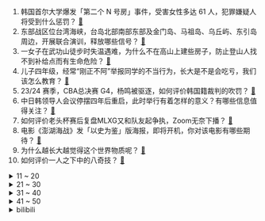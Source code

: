 1. 韩国首尔大学爆发「第二个 N 号房」事件，受害女性多达 61 人，犯罪嫌疑人将受到什么惩罚？ [:link:](https://www.zhihu.com/question/656892341)
2. 东部战区位台湾海峡，台岛北部南部东部及金门岛、马祖岛、乌丘屿、东引岛周边，开展联合演训，释放哪些信号？ [:link:](https://www.zhihu.com/question/656891760)
3. 一女子在武功山徒步时失温遇难，为什么不在高山上建些房子，防止登山人找不到补给点而有生命危险？ [:link:](https://www.zhihu.com/question/656793745)
4. 儿子四年级，经常“刚正不阿”举报同学的不当行为，长大是不是会吃亏，我们该怎么教育？ [:link:](https://www.zhihu.com/question/653097191)
5. 23/24 赛季，CBA总决赛 G4，杨鸣被驱逐，如何评价韩国籍裁判的吹罚？ [:link:](https://www.zhihu.com/question/656850141)
6. 中日韩领导人会议停摆四年后重启，此时举行有着怎样的意义？有哪些信息值得关注？ [:link:](https://www.zhihu.com/question/656920078)
7. 如何评价老头杯赛后复盘MLXG又和队友起争执，Zoom无奈下播？ [:link:](https://www.zhihu.com/question/656895879)
8. 电影《澎湖海战》发「以史为鉴」版海报，即将开机，你对该电影有哪些期待？ [:link:](https://www.zhihu.com/question/656716488)
9. 为什么越长大越觉得这个世界物质呢？ [:link:](https://www.zhihu.com/question/656410249)
10. 如何评价一人之下中的八奇技？ [:link:](https://www.zhihu.com/question/68196586)
<details>
<summary>11 ~ 20</summary>

11. 19 岁女孩最后的人生：相亲、订婚、投河自杀，是什么逼迫她走上绝路？ [:link:](https://www.zhihu.com/question/656816659)
12. 如何评价《宿命之环》的“投毒”行为? [:link:](https://www.zhihu.com/question/656566752)
13. 南京阿姨 10 元一杯「手冲咖啡」爆火，雀巢表示将会免费供货，雀巢此次的行为算不算蹭热度？ [:link:](https://www.zhihu.com/question/656603218)
14. 多地出现刮刮乐彩票售空的情况，客服称即开票需求旺盛，供应紧张导致，刮刮乐为何火爆？哪些信息值得关注？ [:link:](https://www.zhihu.com/question/656928061)
15. 如何评价小米2024年第一季度财报，利润达到单季历史最高，手机、汽车、Iot全线大涨？ [:link:](https://www.zhihu.com/question/656933215)
16. 哪吒张勇发布CEO征集令，回应网友评价「你那CEO还不如让我干」称干脆找个人干一天试试，如何看待此事？ [:link:](https://www.zhihu.com/question/656822797)
17. 2024年有哪些值得推荐的高性价比笔记本电脑？ [:link:](https://www.zhihu.com/question/654496177)
18. 伊朗最高领袖会见哈马斯领导人时表示「铲除以色列是可实现的」，释放了哪些信号？ [:link:](https://www.zhihu.com/question/656935057)
19. 训练战士的最后一关是让同期的战士自相残杀，这种设定有什么漏洞？ [:link:](https://www.zhihu.com/question/656815143)
20. 如何评价杨幂、龚俊主演的电视剧《狐妖小红娘·月红篇》？ [:link:](https://www.zhihu.com/question/656933682)
</details>
<details>
<summary>21 ~ 30</summary>

21. 云南一中学生被同学用菜刀砍伤后脑勺，抢救无效死亡，当地教体局回应正在处理中，涉事者将承担哪些法律责任？ [:link:](https://www.zhihu.com/question/656807833)
22. 跟大叔谈恋爱，是一种什么体验？ [:link:](https://www.zhihu.com/question/655153350)
23. 小米回应「上海退地」传闻称「保证金损失」等失实，是市政规划用地变化，政府有需求收储，哪些信息值得关注？ [:link:](https://www.zhihu.com/question/656849663)
24. 力量训练五指鞋是必需品吗？硬拉鞋和五指鞋哪个更适合室内综训？ [:link:](https://www.zhihu.com/question/656896193)
25. 如何评价库洛5月23日正式公测的新游《鸣潮》？ [:link:](https://www.zhihu.com/question/656932889)
26. 英伟达 Q1 财报大超预期，净利同比暴增近 630%，盘后涨破 1000 美元，哪些信息值得关注？ [:link:](https://www.zhihu.com/question/656893297)
27. 985 同济大学工科女生转行做厨师，是学历浪费还是多彩人生？如何看待她的选择？ [:link:](https://www.zhihu.com/question/656710676)
28. 低价促销常态化后，618 在逐渐失去特殊性吗？ [:link:](https://www.zhihu.com/question/656904604)
29. 有没有哪些书籍值得推荐？ [:link:](https://www.zhihu.com/question/656702580)
30. 你的爱情电影「三部曲」是什么？ [:link:](https://www.zhihu.com/question/656062432)
</details>
<details>
<summary>31 ~ 40</summary>

31. 新房子快速除甲醛的最好办法是什么？ [:link:](https://www.zhihu.com/question/598802958)
32. 如何看待《鸣潮》公测后许多玩家发出过去对《原神》的要求过于苛刻这一现象？ [:link:](https://www.zhihu.com/question/656935293)
33. 外交部决定对美国国会前议员加拉格尔采取反制措施，这意味着什么？哪些信息值得关注？ [:link:](https://www.zhihu.com/question/656708494)
34. 女人的哪些特质对于男人来说具有巨大的魅力？ [:link:](https://www.zhihu.com/question/653080356)
35. 人生如何在绝望中寻找希望之光？ [:link:](https://www.zhihu.com/question/656855646)
36. 可以看看你们相册里的第一张照片吗？ [:link:](https://www.zhihu.com/question/656785624)
37. 长期运动带给你的是什么？ [:link:](https://www.zhihu.com/question/352879316)
38. 如何看待「渴望优秀的人，其实是渴望被爱」这个观点？ [:link:](https://www.zhihu.com/question/656803674)
39. 70 亿人挤在同一个地方同时跳起来，地球会发生什么变化？ [:link:](https://www.zhihu.com/question/655343414)
40. 李世民为什么对杨坚的评价那么低？ [:link:](https://www.zhihu.com/question/656580508)
</details>
<details>
<summary>41 ~ 50</summary>

41. 如何客观评价唐宣宗李忱？ [:link:](https://www.zhihu.com/question/421717997)
42. 史书中有哪些真实的斗将记载？ [:link:](https://www.zhihu.com/question/655354784)
43. 如何做到不卷孩子？ [:link:](https://www.zhihu.com/question/656483982)
44. 为什么互联网大厂偏爱OKR？ [:link:](https://www.zhihu.com/question/652646500)
45. 《庆余年第二季》中赖名成之死该归咎于谁？ [:link:](https://www.zhihu.com/question/656855515)
46. 你自己悟出过哪些人生哲理？ [:link:](https://www.zhihu.com/question/583578448)
47. 必应搜索打开后是一串字符是怎么回事？ [:link:](https://www.zhihu.com/question/588247704)
48. 2024年有哪些值得推荐的高性价比手机？ [:link:](https://www.zhihu.com/question/655074604)
49. 如何评价本届MSI中ON选手的表现？ [:link:](https://www.zhihu.com/question/656808632)
50. 如何评价电视剧《庆余年第二季》15-16 集？ [:link:](https://www.zhihu.com/question/656932415)
</details><details>
<summary>bilibili</summary>

</details>